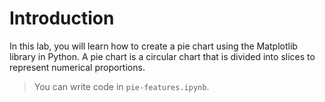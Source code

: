 # Introduction

In this lab, you will learn how to create a pie chart using the Matplotlib library in Python. A pie chart is a circular chart that is divided into slices to represent numerical proportions.

> You can write code in `pie-features.ipynb`.
